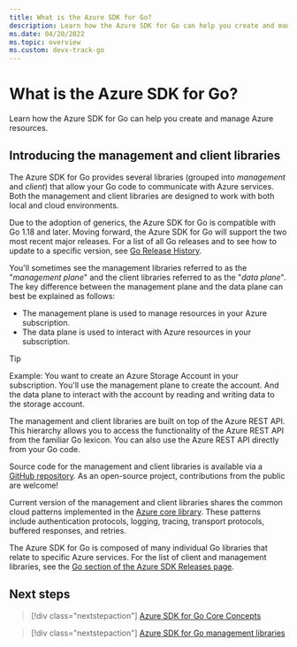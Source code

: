 ```yaml
---
title: What is the Azure SDK for Go?
description: Learn how the Azure SDK for Go can help you create and manage Azure resources.
ms.date: 04/20/2022
ms.topic: overview
ms.custom: devx-track-go
---
```


# What is the Azure SDK for Go?

Learn how the Azure SDK for Go can help you create and manage Azure resources.

## Introducing the management and client libraries

The Azure SDK for Go provides several libraries (grouped into *management* and *client*) that allow your Go code to communicate with Azure services. Both the management and client libraries are designed to work with both local and cloud environments.

Due to the adoption of generics, the Azure SDK for Go is compatible with Go 1.18 and later. Moving forward, the Azure SDK for Go will support the two most recent major releases. For a list of all Go releases and to see how to update to a specific version, see [Go Release History](https://golang.org/doc/devel/release.html).

You'll sometimes see the management libraries referred to as the "_management plane_" and the client libraries referred to as the "_data plane_". The key difference between the management plane and the data plane can best be explained as follows:

- The management plane is used to manage resources in your Azure subscription.
- The data plane is used to interact with Azure resources in your subscription.

> [!TIP]
> Example: You want to create an Azure Storage Account in your subscription. You'll use the management plane to create the account. And the data plane to interact with the account by reading and writing data to the storage account.

The management and client libraries are built on top of the Azure REST API. This hierarchy allows you to access the functionality of the Azure REST API from the familiar Go lexicon. You can also use the Azure REST API directly from your Go code.

Source code for the management and client libraries is available via a [GitHub repository](https://github.com/Azure/azure-sdk-for-go). As an open-source project, contributions from the public are welcome!

Current version of the management and client libraries shares the common cloud patterns implemented in the [Azure core library](https://github.com/Azure/azure-sdk-for-go/tree/main/sdk/azcore). These patterns include authentication protocols, logging, tracing, transport protocols, buffered responses, and retries.

The Azure SDK for Go is composed of many individual Go libraries that relate to specific Azure services. For the list of client and management libraries, see the [Go section of the Azure SDK Releases page](https://azure.github.io/azure-sdk/#go).

## Next steps

> [!div class="nextstepaction"]
> [Azure SDK for Go Core Concepts](azure-sdk-core-concepts.md)

> [!div class="nextstepaction"]
> [Azure SDK for Go management libraries](management-libraries.md)
